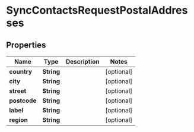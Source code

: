 
# SyncContactsRequestPostalAddresses

## Properties
Name | Type | Description | Notes
------------ | ------------- | ------------- | -------------
**country** | **String** |  |  [optional]
**city** | **String** |  |  [optional]
**street** | **String** |  |  [optional]
**postcode** | **String** |  |  [optional]
**label** | **String** |  |  [optional]
**region** | **String** |  |  [optional]



